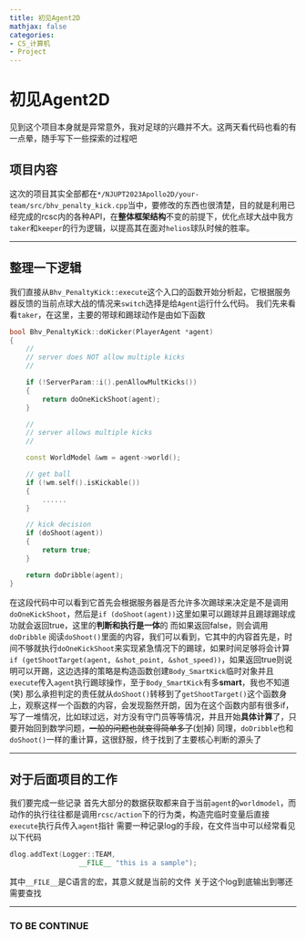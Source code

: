 ```yaml
---
title: 初见Agent2D
mathjax: false
categories:
- CS_计算机
- Project
---
```


# 初见Agent2D
见到这个项目本身就是异常意外，我对足球的兴趣并不大。这两天看代码也看的有一点晕，随手写下一些探索的过程吧

<!--more-->


## 项目内容
这次的项目其实全部都在`*/NJUPT2023Apollo2D/your-team/src/bhv_penalty_kick.cpp`当中，要修改的东西也很清楚，目的就是利用已经完成的rcsc内的各种API，在**整体框架结构**不变的前提下，优化点球大战中我方`taker`和`keeper`的行为逻辑，以提高其在面对`helios`球队时候的胜率。

---

## 整理一下逻辑
我们直接从`Bhv_PenaltyKick::execute`这个入口的函数开始分析起，它根据服务器反馈的当前点球大战的情况来`switch`选择是给`Agent`运行什么代码。
我们先来看看`taker`，在这里，主要的带球和踢球动作是由如下函数
```c++
bool Bhv_PenaltyKick::doKicker(PlayerAgent *agent)
{
    //
    // server does NOT allow multiple kicks
    //

    if (!ServerParam::i().penAllowMultKicks())
    {
        return doOneKickShoot(agent);
    }

    //
    // server allows multiple kicks
    //

    const WorldModel &wm = agent->world();

    // get ball
    if (!wm.self().isKickable())
    {
        ......
    }

    // kick decision
    if (doShoot(agent))
    {
        return true;
    }

    return doDribble(agent);
}
```
在这段代码中可以看到它首先会根据服务器是否允许多次踢球来决定是不是调用`doOneKickShoot`，然后是`if (doShoot(agent))`这里如果可以踢球并且踢球踢球成功就会返回true，这里的**判断和执行是一体**的
而如果返回false，则会调用`doDribble`
阅读`doShoot()`里面的内容，我们可以看到，它其中的内容首先是，时间不够就执行`doOneKickShoot`来实现紧急情况下的踢球，如果时间足够将会计算`if (getShootTarget(agent, &shot_point, &shot_speed))`，如果返回true则说明可以开踢，这边选择的策略是构造函数创建`Body_SmartKick`临时对象并且`execute`传入`agent`执行踢球操作，至于`Body_SmartKick`有多**smart**，我也不知道(笑)
那么承担判定的责任就从`doShoot()`转移到了`getShootTarget()`这个函数身上，观察这样一个函数的内容，会发现豁然开朗，因为在这个函数内部有很多if，写了一堆情况，比如球过远，对方没有守门员等等情况，并且开始**具体计算**了，只要开始回到数学问题，~~一般的问题也就变得简单多了~~(划掉)
同理，`doDribble`也和`doShoot()`一样的重计算，这很舒服，终于找到了主要核心判断的源头了

---

## 对于后面项目的工作
我们要完成一些记录
首先大部分的数据获取都来自于当前`agent`的`worldmodel`，而动作的执行往往都是调用`rcsc/action`下的行为类，构造完临时变量后直接`execute`执行兵传入`agent`指针
需要一种记录log的手段，在文件当中可以经常看见以下代码
```c++
dlog.addText(Logger::TEAM,
                 __FILE__ "this is a sample");
```
其中`__FILE__`是C语言的宏，其意义就是当前的文件
关于这个log到底输出到哪还需要查找

---

### TO BE CONTINUE